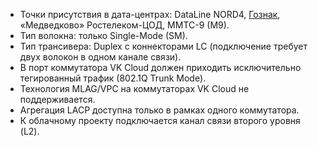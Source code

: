 - Точки присутствия в дата-центрах: DataLine NORD4, [Гознак](https://tech.goznak.ru/dc-goznak-moscow), «Медведково» Ростелеком-ЦОД, ММТС-9 (М9).
- Тип волокна: только Single-Mode (SM).
- Тип трансивера: Duplex с коннекторами LC (подключение требует двух волокон в одном канале связи).
- В порт коммутатора VK Cloud должен приходить исключительно тегированный трафик (802.1Q Trunk Mode).
- Технология MLAG/VPC на коммутаторах VK Cloud не поддерживается.
- Агрегация LACP доступна только в рамках одного коммутатора.
- К облачному проекту подключается канал связи второго уровня (L2).

